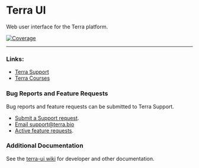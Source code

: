 # Terra UI
Web user interface for the Terra platform.

[![Coverage](https://sonarcloud.io/api/project_badges/measure?project=DataBiosphere_terra-ui&metric=coverage)](https://sonarcloud.io/component_measures?metric=coverage&id=DataBiosphere_terra-ui&selected=DataBiosphere_terra-ui%3Asrc)

------------------------
### Links:
- [Terra Support](https://support.terra.bio/hc/en-us)
- [Terra Courses](https://leanpub.com/universities/terra)

### Bug Reports and Feature Requests

Bug reports and feature requests can be submitted to Terra Support.

- [Submit a Support request](https://support.terra.bio/hc/en-us/requests/new).
- [Email support@terra.bio](mailto:support@terra.bio)
- [Active feature requests](https://support.terra.bio/hc/en-us/community/topics/360000500452).

### Additional Documentation
See the [terra-ui wiki](https://github.com/DataBiosphere/terra-ui/wiki) for developer and other documentation.
